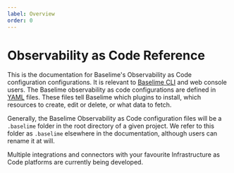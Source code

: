 ```yaml
---
label: Overview
order: 0
---
```


# Observability as Code Reference

This is the documentation for Baselime's Observability as Code configuration configurations. It is relevant to [Baselime CLI](../cli/overview.md) and web console users. The Baselime observability as code configurations are defined in [YAML](https://yaml.org/) files. These files tell Baselime which plugins to install, which resources to create, edit or delete, or what data to fetch.

Generally, the Baselime Observability as Code configuration files will be a `.baselime` folder in the root directory of a given project. We refer to this folder as `.baselime` elsewhere in the documentation, although users can rename it at will.

Multiple integrations and connectors with your favourite Infrastructure as Code platforms are currently being developed.
